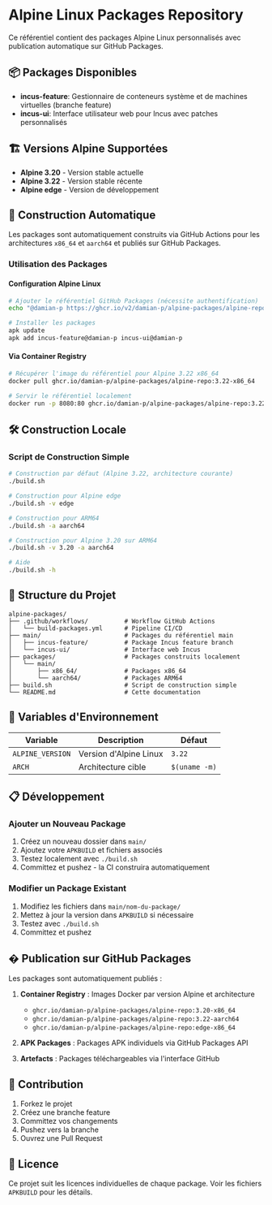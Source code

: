 # Alpine Linux Packages Repository

Ce référentiel contient des packages Alpine Linux personnalisés avec publication automatique sur GitHub Packages.

## 📦 Packages Disponibles

- **incus-feature**: Gestionnaire de conteneurs système et de machines virtuelles (branche feature)
- **incus-ui**: Interface utilisateur web pour Incus avec patches personnalisés

## 🏗️ Versions Alpine Supportées

- **Alpine 3.20** - Version stable actuelle
- **Alpine 3.22** - Version stable récente  
- **Alpine edge** - Version de développement

## 🚀 Construction Automatique

Les packages sont automatiquement construits via GitHub Actions pour les architectures `x86_64` et `aarch64` et publiés sur GitHub Packages.

### Utilisation des Packages

#### Configuration Alpine Linux

```bash
# Ajouter le référentiel GitHub Packages (nécessite authentification)
echo "@damian-p https://ghcr.io/v2/damian-p/alpine-packages/alpine-repo/manifests/3.22-x86_64" >> /etc/apk/repositories

# Installer les packages
apk update
apk add incus-feature@damian-p incus-ui@damian-p
```

#### Via Container Registry

```bash
# Récupérer l'image du référentiel pour Alpine 3.22 x86_64
docker pull ghcr.io/damian-p/alpine-packages/alpine-repo:3.22-x86_64

# Servir le référentiel localement
docker run -p 8080:80 ghcr.io/damian-p/alpine-packages/alpine-repo:3.22-x86_64
```

## 🛠️ Construction Locale

### Script de Construction Simple

```bash
# Construction par défaut (Alpine 3.22, architecture courante)
./build.sh

# Construction pour Alpine edge
./build.sh -v edge

# Construction pour ARM64
./build.sh -a aarch64

# Construction pour Alpine 3.20 sur ARM64
./build.sh -v 3.20 -a aarch64

# Aide
./build.sh -h
```

## 📁 Structure du Projet

```
alpine-packages/
├── .github/workflows/          # Workflow GitHub Actions
│   └── build-packages.yml      # Pipeline CI/CD
├── main/                       # Packages du référentiel main
│   ├── incus-feature/          # Package Incus feature branch
│   └── incus-ui/               # Interface web Incus
├── packages/                   # Packages construits localement
│   └── main/
│       ├── x86_64/             # Packages x86_64
│       └── aarch64/            # Packages ARM64
├── build.sh                    # Script de construction simple
└── README.md                   # Cette documentation
```

## 🔧 Variables d'Environnement

| Variable | Description | Défaut |
|----------|-------------|---------|
| `ALPINE_VERSION` | Version d'Alpine Linux | `3.22` |
| `ARCH` | Architecture cible | `$(uname -m)` |

## 📋 Développement

### Ajouter un Nouveau Package

1. Créez un nouveau dossier dans `main/`
2. Ajoutez votre `APKBUILD` et fichiers associés
3. Testez localement avec `./build.sh`
4. Committez et pushez - la CI construira automatiquement

### Modifier un Package Existant

1. Modifiez les fichiers dans `main/nom-du-package/`
2. Mettez à jour la version dans `APKBUILD` si nécessaire
3. Testez avec `./build.sh`
4. Committez et pushez

## � Publication sur GitHub Packages

Les packages sont automatiquement publiés :

1. **Container Registry** : Images Docker par version Alpine et architecture
   - `ghcr.io/damian-p/alpine-packages/alpine-repo:3.20-x86_64`
   - `ghcr.io/damian-p/alpine-packages/alpine-repo:3.22-aarch64`
   - `ghcr.io/damian-p/alpine-packages/alpine-repo:edge-x86_64`

2. **APK Packages** : Packages APK individuels via GitHub Packages API

3. **Artefacts** : Packages téléchargeables via l'interface GitHub

## 🤝 Contribution

1. Forkez le projet
2. Créez une branche feature
3. Committez vos changements
4. Pushez vers la branche
5. Ouvrez une Pull Request

## 📄 Licence

Ce projet suit les licences individuelles de chaque package. Voir les fichiers `APKBUILD` pour les détails.